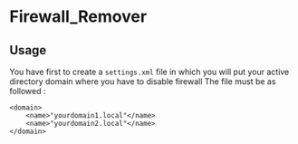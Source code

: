 # Firewall_Remover
## Usage
You have first to create a `settings.xml` file in which you will put your active directory domain where you have to disable firewall
The file must be as followed :
```<?xml version='1.0'?> 
<domain>
    <name>"yourdomain1.local"</name>
    <name>"yourdomain2.local"</name>
</domain>
```
